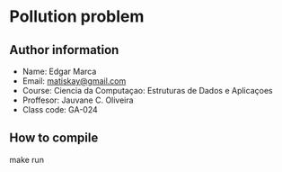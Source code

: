 # Pollution problem

## Author information
* Name: Edgar Marca
* Email: matiskay@gmail.com
* Course: Ciencia da Computaçao: Estruturas de Dados e Aplicaçoes
* Proffesor: Jauvane C. Oliveira
* Class code: GA-024

## How to compile
make run

